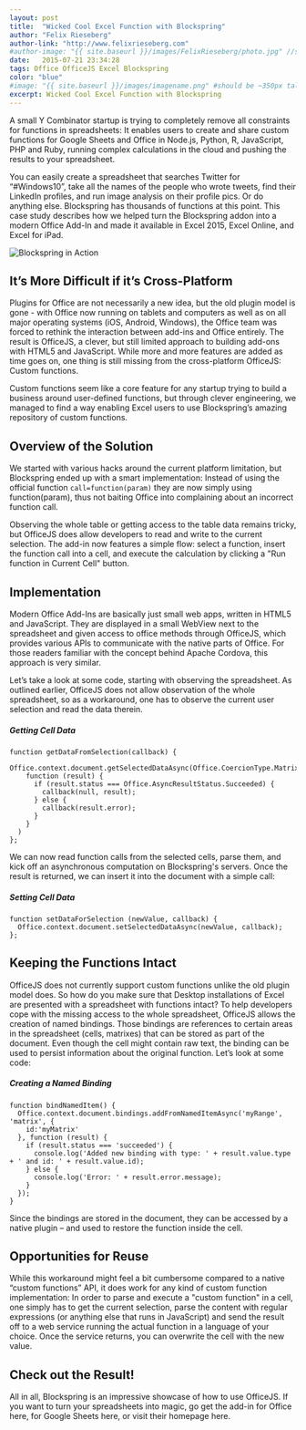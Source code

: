 ```yaml
---
layout: post
title:  "Wicked Cool Excel Function with Blockspring"
author: "Felix Rieseberg"
author-link: "http://www.felixrieseberg.com"
#author-image: "{{ site.baseurl }}/images/FelixRieseberg/photo.jpg" //should be square dimensions
date:   2015-07-21 23:34:28
tags: Office OfficeJS Excel Blockspring
color: "blue"
#image: "{{ site.baseurl }}/images/imagename.png" #should be ~350px tall
excerpt: Wicked Cool Excel Function with Blockspring
---
```


A small Y Combinator startup is trying to completely remove all constraints for functions in spreadsheets: It enables users to create and share custom functions for Google Sheets and Office in Node.js, Python, R, JavaScript, PHP and Ruby, running complex calculations in the cloud and pushing the results to your spreadsheet. 

You can easily create a spreadsheet that searches Twitter for “#Windows10”, take all the names of the people who wrote tweets, find their LinkedIn profiles, and run image analysis on their profile pics. Or do anything else. Blockspring has thousands of functions at this point. This case study describes how we helped turn the Blockspring addon into a modern Office Add-In and made it available in Excel 2015, Excel Online, and Excel for iPad.

![Blockspring in Action]({{site.baseurl}}/images/2015-08-25-blockspring_images/preview.gif)

## It’s More Difficult if it’s Cross-Platform
Plugins for Office are not necessarily a new idea, but the old plugin model is gone - with Office now running on tablets and computers as well as on all major operating systems (iOS, Android, Windows), the Office team was forced to rethink the interaction between add-ins and Office entirely. The result is OfficeJS, a clever, but still limited approach to building add-ons with HTML5 and JavaScript. While more and more features are added as time goes on, one thing is still missing from the cross-platform OfficeJS: Custom functions.

Custom functions seem like a core feature for any startup trying to build a business around user-defined functions, but through clever engineering, we managed to find a way enabling Excel users to use Blockspring’s amazing repository of custom functions.

## Overview of the Solution
We started with various hacks around the current platform limitation, but Blockspring ended up with a smart implementation: Instead of using the official function `call=function(param)` they are now simply using function(param), thus not baiting Office into complaining about an incorrect function call.

Observing the whole table or getting access to the table data remains tricky, but OfficeJS does allow developers to read and write to the current selection. The add-in now features a simple flow: select a function, insert the function call into a cell, and execute the calculation by clicking a "Run function in Current Cell" button.

 
## Implementation
Modern Office Add-Ins are basically just small web apps, written in HTML5 and JavaScript. They are displayed in a small WebView next to the spreadsheet and given access to office methods through OfficeJS, which provides various APIs to communicate with the native parts of Office. For those readers familiar with the concept behind Apache Cordova, this approach is very similar.

Let’s take a look at some code, starting with observing the spreadsheet. As outlined earlier, OfficeJS does not allow observation of the whole spreadsheet, so as a workaround, one has to observe the current user selection and read the data therein.

##### Getting Cell Data
```
function getDataFromSelection(callback) {  
  Office.context.document.getSelectedDataAsync(Office.CoercionType.Matrix,
    function (result) {
      if (result.status === Office.AsyncResultStatus.Succeeded) {
        callback(null, result);
      } else {
        callback(result.error);
      }
    }
  )
};
```

We can now read function calls from the selected cells, parse them, and kick off an asynchronous computation on Blockspring's servers. Once the result is returned, we can insert it into the document with a simple call:

##### Setting Cell Data
```
function setDataForSelection (newValue, callback) {  
  Office.context.document.setSelectedDataAsync(newValue, callback);
};
```

## Keeping the Functions Intact
OfficeJS does not currently support custom functions unlike the old plugin model does. So how do you make sure that Desktop installations of Excel are presented with a spreadsheet with functions intact?
To help developers cope with the missing access to the whole spreadsheet, OfficeJS allows the creation of named bindings. Those bindings are references to certain areas in the spreadsheet (cells, matrixes) that can be stored as part of the document. Even though the cell might contain raw text, the binding can be used to persist information about the original function. Let’s look at some code:

##### Creating a Named Binding
```
function bindNamedItem() {
  Office.context.document.bindings.addFromNamedItemAsync('myRange', 'matrix', {
    id:'myMatrix'
  }, function (result) {
    if (result.status === 'succeeded') {
      console.log('Added new binding with type: ' + result.value.type + ' and id: ' + result.value.id);
    } else {
      console.log('Error: ' + result.error.message);
    }
  });
}
```

Since the bindings are stored in the document, they can be accessed by a native plugin – and used to restore the function inside the cell.

## Opportunities for Reuse
While this workaround might feel a bit cumbersome compared to a native “custom functions” API, it does work for any kind of custom function implementation: In order to parse and execute a "custom function" in a cell, one simply has to get the current selection, parse the content with regular expressions (or anything else that runs in JavaScript) and send the result off to a web service running the actual function in a language of your choice. Once the service returns, you can overwrite the cell with the new value.

## Check out the Result!
All in all, Blockspring is an impressive showcase of how to use OfficeJS. If you want to turn your spreadsheets into magic, go get the add-in for Office here, for Google Sheets here, or visit their homepage here.
